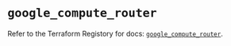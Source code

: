 # `google_compute_router`

Refer to the Terraform Registory for docs: [`google_compute_router`](https://registry.terraform.io/providers/hashicorp/google-beta/4.78.0/docs/resources/google_compute_router).
